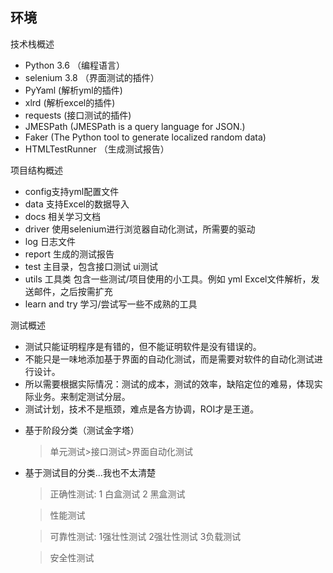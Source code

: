## 环境


技术栈概述
- Python 3.6  （编程语言）
- selenium 3.8 （界面测试的插件）
- PyYaml (解析yml的插件)
- xlrd (解析excel的插件)
- requests (接口测试的插件)
- JMESPath  (JMESPath is a query language for JSON.)
- Faker (The Python tool to generate localized random data)
- HTMLTestRunner （生成测试报告）


项目结构概述
- config支持yml配置文件
- data 支持Excel的数据导入
- docs 相关学习文档
- driver 使用selenium进行浏览器自动化测试，所需要的驱动
- log 日志文件
- report 生成的测试报告
- test 主目录，包含接口测试 ui测试
- utils 工具类 包含一些测试/项目使用的小工具。例如 yml  Excel文件解析，发送邮件，之后按需扩充
- learn and try 学习/尝试写一些不成熟的工具



测试概述
- 测试只能证明程序是有错的，但不能证明软件是没有错误的。
- 不能只是一味地添加基于界面的自动化测试，而是需要对软件的自动化测试进行设计。
- 所以需要根据实际情况：测试的成本，测试的效率，缺陷定位的难易，体现实际业务。来制定测试分层。
- 测试计划，技术不是瓶颈，难点是各方协调，ROI才是王道。
* 基于阶段分类（测试金字塔）
     
     >单元测试>接口测试>界面自动化测试
     
- 基于测试目的分类...我也不太清楚
    >正确性测试: 1 白盒测试 2 黑盒测试

    >性能测试
    
    >可靠性测试: 1强壮性测试 2强壮性测试 3负载测试
    
    >安全性测试


